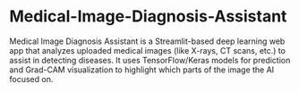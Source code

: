 # Medical-Image-Diagnosis-Assistant
Medical Image Diagnosis Assistant is a Streamlit-based deep learning web app that analyzes uploaded medical images (like X-rays, CT scans, etc.) to assist in detecting diseases. It uses TensorFlow/Keras models for prediction and Grad-CAM visualization to highlight which parts of the image the AI focused on. 
